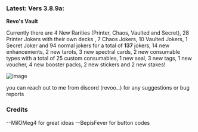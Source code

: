 ### Latest: Vers 3.8.9a:

**Revo's Vault**

Currently there are 4 New Rarities (Printer, Chaos, Vaulted and Secret), 28 Printer Jokers with their own decks , 7 Chaos Jokers, 10 Vaulted Jokers, 1 Secret Joker and 94 normal jokers for a total of **137** jokers, 14 new enhancements, 2 new tarots, 3 new spectral cards, 2 new consumable types with a total of 25 custom consumables, 1 new seal, 3 new tags, 1 new voucher, 4 new booster packs, 2 new stickers and 2 new stakes!


![image](https://github.com/user-attachments/assets/2716c5a9-5883-4a03-9604-7c3a7c71867c)


you can reach out to me from discord (revoo_.) for any suggestions or bug reports


### Credits

--MilƱMeg4 for great ideas
--BepisFever for button codes
